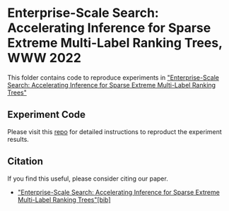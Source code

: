 # Enterprise-Scale Search: Accelerating Inference for Sparse Extreme Multi-Label Ranking Trees, WWW 2022

This folder contains code to reproduce experiments in
["Enterprise-Scale Search: Accelerating Inference for Sparse Extreme Multi-Label Ranking Trees"](https://arxiv.org/pdf/2106.02697.pdf)

## Experiment Code
Please visit this [repo](https://github.com/UniqueUpToPermutation/pecos/tree/benchmark)
for detailed instructions to reproduct the experiment results.

## Citation
If you find this useful, please consider citing our paper.
* ["Enterprise-Scale Search: Accelerating Inference for Sparse Extreme Multi-Label Ranking Trees"](https://arxiv.org/pdf/2106.02697.pdf)[[bib]](./bibtex/etter2021accelerating.bib)


